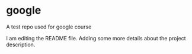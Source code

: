 # google
A test repo used for google course

I am editing the README file. Adding some more details about the project description.
